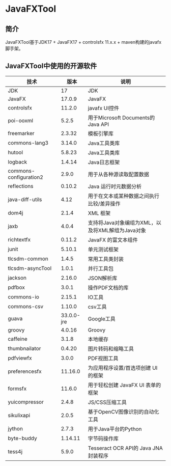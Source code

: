 # JavaFXTool

## 简介

JavaFXTool基于JDK17 + JavaFX17 + controlsfx 11.x.x + maven构建的javafx脚手架。

## JavaFXTool中使用的开源软件

| 技术                     | 版本         | 说明                               |
|------------------------|------------|----------------------------------|
| JDK                    | 17         | JDK                              |
| JavaFX                 | 17.0.9     | JavaFX                           |
| controlsfx             | 11.2.0     | javafx UI控件                      |
| poi-ooxml              | 5.2.5      | 用于Microsoft Documents的Java API   |
| freemarker             | 2.3.32     | 模板引擎库                            |
| commons-lang3          | 3.14.0     | Java工具类库                         |
| hutool                 | 5.8.23     | Java工具类库                         |
| logback                | 1.4.14     | Java日志框架                         |
| commons-configuration2 | 2.9.0      | 用于从各种源读取配置数据                     |
| reflections            | 0.10.2     | Java 运行时元数据分析                    |
| java-diff-utils        | 4.12       | 用于在文本或某种数据之间执行比较/差异操作            |
| dom4j                  | 2.1.4      | XML 框架                           |
| jaxb                   | 4.0.4      | 支持将Java对象编组为XML，以及将XML解组为Java对象  |
| richtextfx             | 0.11.2     | JavaFX 的富文本组件                    |
| junit                  | 5.10.1     | 单元测试框架                           |
| tlcsdm-common          | 1.4.5      | 常用工具类封装                          |
| tlcsdm-asyncTool       | 1.0.1      | 并行工具包                            |
| jackson                | 2.16.0     | JSON解析库                          |
| pdfbox                 | 3.0.1      | 操作PDF文档的库                        |
| commons-io             | 2.15.1     | IO工具                             |
| commons-csv            | 1.10.0     | csv工具                            |
| guava                  | 33.0.0-jre | Google工具                         |
| groovy                 | 4.0.16     | Groovy                           |
| caffeine               | 3.1.8      | 本地缓存                             |
| thumbnailator          | 0.4.20     | 图片转码和缩略工具                        |
| pdfviewfx              | 3.0.0      | PDF视图工具                          |
| preferencesfx          | 11.16.0    | 为应用程序设置/首选项创建 UI 的框架             |
| formsfx                | 11.6.0     | 用于轻松创建 JavaFX UI 表单的框架           |
| yuicompressor          | 2.4.8      | JS/CSS压缩工具                       |
| sikulixapi             | 2.0.5      | 基于OpenCV图像识别的自动化工具               |
| jython                 | 2.7.3      | 用于Java平台的Python                  |
| byte-buddy             | 1.14.11    | 字节码操作库                           |
| tess4j                 | 5.9.0      | Tesseract OCR API的 Java JNA 封装程序 |
